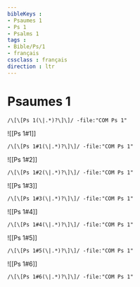 ```yaml
---
bibleKeys : 
- Psaumes 1
- Ps 1
- Psalms 1
tags : 
- Bible/Ps/1
- français
cssclass : français
direction : ltr
---
```


# Psaumes 1

```query
/\[\[Ps 1(\|.*)?\]\]/ -file:"COM Ps 1"
```



![[Ps 1#1]]

```query
/\[\[Ps 1#1(\|.*)?\]\]/ -file:"COM Ps 1"
```

![[Ps 1#2]]

```query
/\[\[Ps 1#2(\|.*)?\]\]/ -file:"COM Ps 1"
```

![[Ps 1#3]]

```query
/\[\[Ps 1#3(\|.*)?\]\]/ -file:"COM Ps 1"
```

![[Ps 1#4]]

```query
/\[\[Ps 1#4(\|.*)?\]\]/ -file:"COM Ps 1"
```

![[Ps 1#5]]

```query
/\[\[Ps 1#5(\|.*)?\]\]/ -file:"COM Ps 1"
```

![[Ps 1#6]]

```query
/\[\[Ps 1#6(\|.*)?\]\]/ -file:"COM Ps 1"
```

